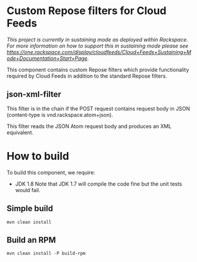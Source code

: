 # Custom Repose filters for Cloud Feeds
*This project is currently in sustaining mode as deployed within Rackspace.  For more information on how to support this in sustaining mode please see https://one.rackspace.com/display/cloudfeeds/Cloud+Feeds+Sustaining+Mode+Documentation+Start+Page.*

This component contains custom Repose filters which provide functionality 
required by Cloud Feeds in addition to the standard Repose filters.

## json-xml-filter
This filter is in the chain if the POST request contains request body in JSON
(content-type is vnd.rackspace.atom+json). 

This filter reads the JSON Atom request body and produces an XML equivalent.

# How to build
To build this component, we require:
* JDK 1.8
Note that JDK 1.7 will compile the code fine but the unit tests would fail.

## Simple build
```mvn clean install```

## Build an RPM
```mvn clean install -P build-rpm```

